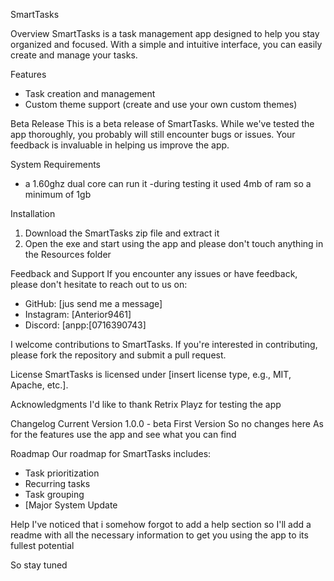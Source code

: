 

SmartTasks

Overview
SmartTasks is a task management app designed to help you stay organized and focused. With a simple and intuitive interface, you can easily create and manage your tasks.

Features
- Task creation and management
- Custom theme support (create and use your own custom themes)

Beta Release
This is a beta release of SmartTasks. While we've tested the app thoroughly, you probably will still encounter bugs or issues. Your feedback is invaluable in helping us improve the app.

System Requirements
- a 1.60ghz dual core can run it 
-during testing it used 4mb of ram so a minimum of 1gb


Installation
1. Download the SmartTasks zip file and extract it
2. Open the exe and start using the app and please don't touch anything in the Resources folder 

Feedback and Support
If you encounter any issues or have feedback, please don't hesitate to reach out to us on:

- GitHub: [jus send me a message]
- Instagram: [Anterior9461]
- Discord: [anpp:[0716390743]

I welcome contributions to SmartTasks. If you're interested in contributing, please fork the repository and submit a pull request.

License
SmartTasks is licensed under [insert license type, e.g., MIT, Apache, etc.].

Acknowledgments
I'd like to thank Retrix Playz for testing the app

Changelog
Current Version 1.0.0 - beta
First Version So no changes here 
As for the features use the app and see what you can find

Roadmap
Our roadmap for SmartTasks includes:

- Task prioritization
- Recurring tasks
- Task grouping
- [Major System Update

Help
 I've noticed that i somehow forgot to add a help section
so I'll add a readme with all the necessary information to get you using the app to its fullest potential 

So stay tuned